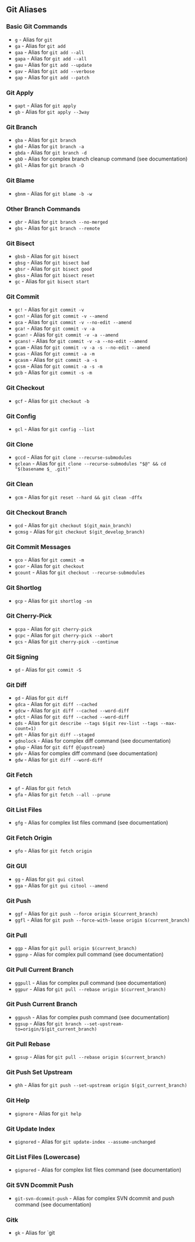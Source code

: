 ## Git Aliases

### Basic Git Commands

- `g` - Alias for `git`
- `ga` - Alias for `git add`
- `gaa` - Alias for `git add --all`
- `gapa` - Alias for `git add --all`
- `gau` - Alias for `git add --update`
- `gav` - Alias for `git add --verbose`
- `gap` - Alias for `git add --patch`

### Git Apply

- `gapt` - Alias for `git apply`
- `gb` - Alias for `git apply --3way`

### Git Branch

- `gba` - Alias for `git branch`
- `gbd` - Alias for `git branch -a`
- `gbda` - Alias for `git branch -d`
- `gbD` - Alias for complex branch cleanup command (see documentation)
- `gbl` - Alias for `git branch -D`

### Git Blame

- `gbnm` - Alias for `git blame -b -w`

### Other Branch Commands

- `gbr` - Alias for `git branch --no-merged`
- `gbs` - Alias for `git branch --remote`

### Git Bisect

- `gbsb` - Alias for `git bisect`
- `gbsg` - Alias for `git bisect bad`
- `gbsr` - Alias for `git bisect good`
- `gbss` - Alias for `git bisect reset`
- `gc` - Alias for `git bisect start`

### Git Commit

- `gc!` - Alias for `git commit -v`
- `gcn!` - Alias for `git commit -v --amend`
- `gca` - Alias for `git commit -v --no-edit --amend`
- `gca!` - Alias for `git commit -v -a`
- `gcan!` - Alias for `git commit -v -a --amend`
- `gcans!` - Alias for `git commit -v -a --no-edit --amend`
- `gcam` - Alias for `git commit -v -a -s --no-edit --amend`
- `gcas` - Alias for `git commit -a -m`
- `gcasm` - Alias for `git commit -a -s`
- `gcsm` - Alias for `git commit -a -s -m`
- `gcb` - Alias for `git commit -s -m`

### Git Checkout

- `gcf` - Alias for `git checkout -b`

### Git Config

- `gcl` - Alias for `git config --list`

### Git Clone

- `gccd` - Alias for `git clone --recurse-submodules`
- `gclean` - Alias for `git clone --recurse-submodules "$@" && cd "$(basename $_ .git)"`

### Git Clean

- `gcm` - Alias for `git reset --hard && git clean -dffx`

### Git Checkout Branch

- `gcd` - Alias for `git checkout $(git_main_branch)`
- `gcmsg` - Alias for `git checkout $(git_develop_branch)`

### Git Commit Messages

- `gco` - Alias for `git commit -m`
- `gcor` - Alias for `git checkout`
- `gcount` - Alias for `git checkout --recurse-submodules`

### Git Shortlog

- `gcp` - Alias for `git shortlog -sn`

### Git Cherry-Pick

- `gcpa` - Alias for `git cherry-pick`
- `gcpc` - Alias for `git cherry-pick --abort`
- `gcs` - Alias for `git cherry-pick --continue`

### Git Signing

- `gd` - Alias for `git commit -S`

### Git Diff

- `gd` - Alias for `git diff`
- `gdca` - Alias for `git diff --cached`
- `gdcw` - Alias for `git diff --cached --word-diff`
- `gdct` - Alias for `git diff --cached --word-diff`
- `gds` - Alias for `git describe --tags $(git rev-list --tags --max-count=1)`
- `gdt` - Alias for `git diff --staged`
- `gdnolock` - Alias for complex diff command (see documentation)
- `gdup` - Alias for `git diff @{upstream}`
- `gdv` - Alias for complex diff command (see documentation)
- `gdw` - Alias for `git diff --word-diff`

### Git Fetch

- `gf` - Alias for `git fetch`
- `gfa` - Alias for `git fetch --all --prune`

### Git List Files

- `gfg` - Alias for complex list files command (see documentation)

### Git Fetch Origin

- `gfo` - Alias for `git fetch origin`

### Git GUI

- `gg` - Alias for `git gui citool`
- `gga` - Alias for `git gui citool --amend`

### Git Push

- `ggf` - Alias for `git push --force origin $(current_branch)`
- `ggfl` - Alias for `git push --force-with-lease origin $(current_branch)`

### Git Pull

- `ggp` - Alias for `git pull origin $(current_branch)`
- `ggpnp` - Alias for complex pull command (see documentation)

### Git Pull Current Branch

- `ggpull` - Alias for complex pull command (see documentation)
- `ggpur` - Alias for `git pull --rebase origin $(current_branch)`

### Git Push Current Branch

- `ggpush` - Alias for complex push command (see documentation)
- `ggsup` - Alias for `git branch --set-upstream-to=origin/$(git_current_branch)`

### Git Pull Rebase

- `gpsup` - Alias for `git pull --rebase origin $(current_branch)`

### Git Push Set Upstream

- `ghh` - Alias for `git push --set-upstream origin $(git_current_branch)`

### Git Help

- `gignore` - Alias for `git help`

### Git Update Index

- `gignored` - Alias for `git update-index --assume-unchanged`

### Git List Files (Lowercase)

- `gignored` - Alias for complex list files command (see documentation)

### Git SVN Dcommit Push

- `git-svn-dcommit-push` - Alias for complex SVN dcommit and push command (see documentation)

### Gitk

- `gk` - Alias for `git

